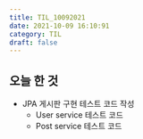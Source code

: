 ```yaml
---
title: TIL_10092021
date: 2021-10-09 16:10:91
category: TIL
draft: false
---
```


## 오늘 한 것

- JPA 게시판 구현 테스트 코드 작성
  - User service 테스트 코드
  - Post service 테스트 코드
